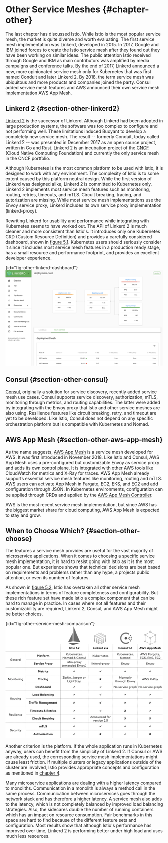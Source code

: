 # Other Service Meshes {#chapter-other}

The last chapter has discussed Istio. While Istio is the most popular service mesh, the market is quite diverse and worth evaluating. The first service mesh implementation was Linkerd, developed in 2015. In 2017, Google and IBM joined forces to create the Istio service mesh after they found out they have been working on similar ideas. The public attention Istio received through Google and IBM as main contributors was amplified by media campaigns and conference talks. By the end of 2017, Linkerd announced a new, more opinionated service mesh only for Kubernetes that was first named Conduit and later Linkerd 2. By 2018, the term service mesh was ubiquitous and more products and companies joined the party. Consul added service mesh features and AWS announced their own service mesh implementation AWS App Mesh.

## Linkerd 2 {#section-other-linkerd2}

[Linkerd 2](https://linkerd.io) is the successor of Linkerd.
Although Linkerd had been adopted in large production systems, the software was too complex to configure and not performing well. These limitations induced Buoyant to develop a completely new service mesh. The result -- formerly Conduit, today called Linkerd 2 -- was presented in December 2017 as an open source project, written in Go and Rust. Linkerd 2 is an incubation project of the [CNCF](https://www.cncf.io) (Cloud Native Computing Foundation) and currently the only service mesh in the CNCF portfolio.

Although Kubernetes is the most common platform to be used with Istio, it is designed to work with any environment. The complexity of Istio is to some extent caused by this platform neutral design. While the first version of Linkerd was designed alike, Linkerd 2 is committed to Kubernetes only. Linkerd 2 implements most service mesh features such as monitoring, routing, retries, timeouts, and mTLS. Circuit breaking, tracing, and autorization are missing. While most service mesh implementations use the Envoy service proxy, Linkerd includes its own service proxy implementation (linkerd-proxy).

Rewriting Linkerd for usability and performance while integrating with
Kubernetes seems to have worked out. The API of Linkerd 2 is much
cleaner and more consistent than Istio's. It introduces only one
Kubernetes CRD (Custom Resource Definition) and provides a carefully considered dashboard, shown in [figure 5.1](#fig-other-linkerd-dashboard). Kubernetes users should seriously consider it since it includes most service mesh features in a production ready stage, has a small resource and performance footprint, and provides an excellent developer experience.

{id="fig-other-linkerd-dashboard"}
![Figure 5.1: Linkerd Dashboard](images/others-linkerd-dashboard.png)

## Consul {#section-other-consul}

[Consul](https://www.consul.io), originally a solution for service discovery, recently added service mesh use cases. Consul supports service discovery, authorization, mTLS, monitoring through metrics, and routing capabilities. The latter were added by integrating with the Envoy proxy that Istio and other service meshes are also using. Resilience features like circuit breaking, retry, and timeout are yet to be developed. Like Istio, Consul does not depend on any specific orchestration platform but is compatible with Kubernetes and Nomad.

## AWS App Mesh {#section-other-aws-app-mesh}

As the name suggests, [AWS App Mesh](http://aws.amazon.com/app-mesh/) is a service mesh developed for AWS. It was first introduced in November 2018. Like Istio and Consul, AWS App Mesh uses a pre-configured but customizable Envoy as service proxy and adds its own control plane. It is integrated with other AWS tools like CloudWatch for metrics and X-Ray for traces. AWS App Mesh already supports essential service mesh features like monitoring, routing and mTLS. AWS users can activate App Mesh in Fargate, EC2, EKS, and EC2 and add configuration through JSON. In Kubernetes environments, configuration can be applied through CRDs and applied by the [AWS App Mesh Controller](https://github.com/aws/aws-app-mesh-controller-for-k8s).

AWS is the most recent service mesh implementation, but since AWS has the biggest market share for cloud computing, AWS App Mesh is expected to stay and grow.  

## When to Choose Which? {#section-other-choose}

The features a service mesh provides are useful for the vast majority of microservice applications. When it comes to choosing a specific service mesh implementation, it is hard to resist going with Istio as it is the most popular one. But experience shows that technical decisions are best based on requirements and problems rather than any hype, a projects public attention, or even its number of features.

As shown in [figure 5.2](#fig-other-service-mesh-comparison), Istio has overtaken all other service mesh implementations in terms of feature completeness and configurability. But these rich feature set have made Istio a complex component that can be hard to manage in practice. In cases where not all features and their customizability are required, Linkerd 2, Consul, and AWS App Mesh might be better choices.

{id="fig-other-service-mesh-comparison"}
![Figure 5.2: Features of service mesh implementations as of September 2019](images/other-comparison.png)

Another criterion is the platform. If the whole application runs in Kubernetes anyway, users can benefit from the simplicity of Linkerd 2. If Consul or AWS are already used, the corresponding service mesh implementations might cause least friction. If multiple clusters or legacy applications outside of the cluster are involved, Istio provides appropriate concepts and configuration as mentioned in [chapter 4](#section-why-legacy). 

Many microservice applications are dealing with a higher latency compared to monoliths. Communication in a monolith is always a method call in the same process. Communication between microservices goes through the network stack and has therefore a higher latency. A service mesh also adds to the latency, which is not completely balanced by improved load balancing strategies. Also, the sidecares double the number of running containers which has an impact on resource consumption. Fair benchmarks in this space are hard to find because of the different feature sets and configuration. Most results show that although Istio's performance has improved over time, Linkerd 2 is performing better under high load and uses much less resources.
